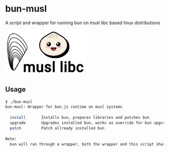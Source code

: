 # bun-musl
A script and wrapper for running bun on musl libc based linux distributions

<img src="./icon.png" width=256>

## Usage
```bash
$ ./bun-musl
bun-musl: Wrapper for bun.js runtime on musl systems

  install       Installs bun, prepares libraries and patches bun
  upgrade       Upgrades installed bun, works as override for bun upgrade
  patch         Patch allready installed bun

Note:
  bun will run through a wrapper, both the wrapper and this script share the same upgrade function
```
